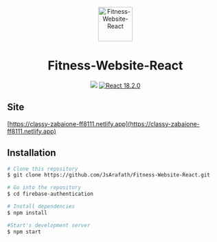 <p align="center">
    <a href="https://classy-zabaione-ff8111.netlify.app" target="_blank"><img src="https://classy-zabaione-ff8111.netlify.app/logo.png" alt="Fitness-Website-React
" title="Fitness-Website-React
" width="80"></a>
</p>
<h1 align="center">Fitness-Website-React</h1>

<p align="center">
    <a href="https://classy-zabaione-ff8111.netlify.app"><img src="https://classy-zabaione-ff8111.netlify.app/api/v1/badges/a8cf3721-eff0-429c-a4b1-54927c475531/deploy-status"/></a>
    <a href="https://reactjs.org/"><img src="https://img.shields.io/badge/React-18.2.0-blue" alt="React 18.2.0"></a>
</p>

## Site

[https://classy-zabaione-ff8111.netlify.app](https://classy-zabaione-ff8111.netlify.app)


## Installation

```bash
# Clone this repository
$ git clone https://github.com/JsArafath/Fitness-Website-React.git

# Go into the repository
$ cd firebase-authentication

# Install dependencies
$ npm install

#Start's development server
$ npm start
```

